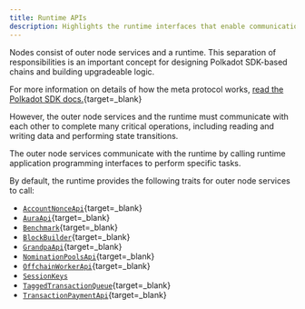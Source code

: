 ```yaml
---
title: Runtime APIs
description: Highlights the runtime interfaces that enable communication with outer node services.  These APIs allow for the outer node to communicate with the WebAssembly runtime of a Polkadot SDK-based node.
---
```


Nodes consist of outer node services and a runtime.  This separation of responsibilities is an important concept for designing Polkadot SDK-based chains and building upgradeable logic.

For more information on details of how the meta protocol works, [read the Polkadot SDK docs.](https://paritytech.github.io/polkadot-sdk/master/polkadot_sdk_docs/polkadot_sdk/index.html#summary){target=_blank}

However, the outer node services and the runtime must communicate with each other to complete many critical operations, including reading and writing data and performing state transitions.

The outer node services communicate with the runtime by calling runtime application programming interfaces to perform specific tasks.

By default, the runtime provides the following traits for outer node services to call:

- [`AccountNonceApi`](https://paritytech.github.io/polkadot-sdk/master/frame_system_rpc_runtime_api/trait.AccountNonceApi.html){target=_blank}
- [`AuraApi`](https://paritytech.github.io/polkadot-sdk/master/sp_consensus_aura/trait.AuraApi.html){target=_blank}
- [`Benchmark`](https://paritytech.github.io/polkadot-sdk/master/frame_benchmarking/trait.Benchmark.html){target=_blank}
- [`BlockBuilder`](https://paritytech.github.io/polkadot-sdk/master/sp_block_builder/trait.BlockBuilder.html){target=_blank}
- [`GrandpaApi`](https://paritytech.github.io/polkadot-sdk/master/sp_consensus_grandpa/trait.GrandpaApi.html){target=_blank}
- [`NominationPoolsApi`](https://paritytech.github.io/polkadot-sdk/master/pallet_nomination_pools_runtime_api/trait.NominationPoolsApi.html){target=_blank}
- [`OffchainWorkerApi`](https://paritytech.github.io/polkadot-sdk/master/sp_offchain/trait.OffchainWorkerApi.html){target=_blank}
- [`SessionKeys`](https://paritytech.github.io/polkadot-sdk/master/sp_session/trait.SessionKeys.html)
- [`TaggedTransactionQueue`](https://paritytech.github.io/polkadot-sdk/master/sp_transaction_pool/runtime_api/trait.TaggedTransactionQueue.html){target=_blank}
- [`TransactionPaymentApi`](https://paritytech.github.io/polkadot-sdk/master/pallet_transaction_payment_rpc_runtime_api/trait.TransactionPaymentApi.html){target=_blank}
